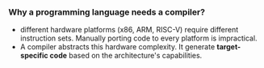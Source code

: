 ### Why a programming language needs a compiler?
- different hardware platforms (x86, ARM, RISC-V) require different instruction sets. Manually porting code to every platform is impractical.
- A compiler abstracts this hardware complexity. It generate **target-specific code** based on the architecture's capabilities.